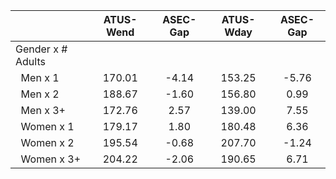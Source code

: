 
|                      |    ATUS-Wend |     ASEC-Gap |    ATUS-Wday |     ASEC-Gap |
| -------------------- | :----------: | :----------: | :----------: | :----------: |
| Gender x # Adults    |              |              |              |              |
| &nbsp;&nbsp;Men x 1  |       170.01 |        -4.14 |       153.25 |        -5.76 |
| &nbsp;&nbsp;Men x 2  |       188.67 |        -1.60 |       156.80 |         0.99 |
| &nbsp;&nbsp;Men x 3+ |       172.76 |         2.57 |       139.00 |         7.55 |
| &nbsp;&nbsp;Women x 1 |       179.17 |         1.80 |       180.48 |         6.36 |
| &nbsp;&nbsp;Women x 2 |       195.54 |        -0.68 |       207.70 |        -1.24 |
| &nbsp;&nbsp;Women x 3+ |       204.22 |        -2.06 |       190.65 |         6.71 |

